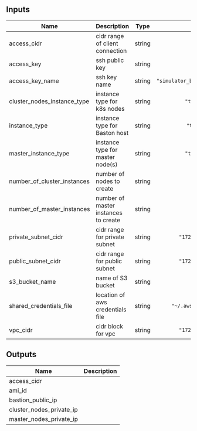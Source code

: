 ## Inputs

| Name | Description | Type | Default | Required |
|------|-------------|:----:|:-----:|:-----:|
| access\_cidr | cidr range of client connection | string | n/a | yes |
| access\_key | ssh public key | string | n/a | yes |
| access\_key\_name | ssh key name | string | `"simulator_bastion_access_key"` | no |
| cluster\_nodes\_instance\_type | instance type for k8s nodes | string | `"t2.medium"` | no |
| instance\_type | instance type for Baston host | string | `"t2.micro"` | no |
| master\_instance\_type | instance type for master node(s) | string | `"t2.medium"` | no |
| number\_of\_cluster\_instances | number of nodes to create | string | `"2"` | no |
| number\_of\_master\_instances | number of master instances to create | string | `"1"` | no |
| private\_subnet\_cidr | cidr range for private subnet | string | `"172.31.2.0/24"` | no |
| public\_subnet\_cidr | cidr range for public subnet | string | `"172.31.1.0/24"` | no |
| s3\_bucket\_name | name of S3 bucket | string | n/a | yes |
| shared\_credentials\_file | location of aws credentials file | string | `"~/.aws/credentials"` | no |
| vpc\_cidr | cidr block for vpc | string | `"172.31.0.0/16"` | no |

## Outputs

| Name | Description |
|------|-------------|
| access\_cidr |  |
| ami\_id |  |
| bastion\_public\_ip |  |
| cluster\_nodes\_private\_ip |  |
| master\_nodes\_private\_ip |  |

